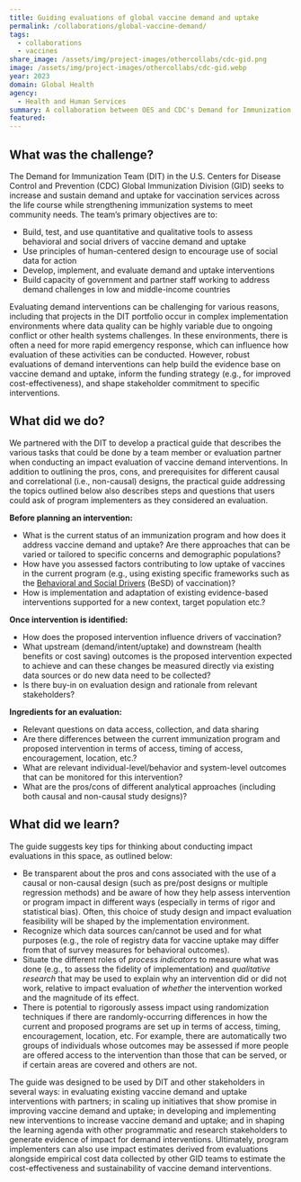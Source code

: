 ```yaml
---
title: Guiding evaluations of global vaccine demand and uptake
permalink: /collaborations/global-vaccine-demand/
tags:
  - collaborations
  - vaccines
share_image: /assets/img/project-images/othercollabs/cdc-gid.png
image: /assets/img/project-images/othercollabs/cdc-gid.webp
year: 2023
domain: Global Health
agency: 
  - Health and Human Services
summary: A collaboration between OES and CDC's Demand for Immunization Team 
featured: 
---
```

 
## What was the challenge?
The Demand for Immunization Team (DIT) in the U.S. Centers for Disease Control and Prevention (CDC) Global Immunization Division (GID) seeks to increase and sustain demand and uptake for vaccination services across the life course while strengthening immunization systems to meet community needs. The team’s primary objectives are to:

- Build, test, and use quantitative and qualitative tools to assess behavioral and social drivers of vaccine demand and uptake
- Use principles of human-centered design to encourage use of social data for action 
- Develop, implement, and evaluate demand and uptake interventions
- Build capacity of government and partner staff working to address demand challenges in low and middle-income countries

Evaluating demand interventions can be challenging for various reasons, including that projects in the DIT portfolio occur in complex implementation environments where data quality can be highly variable due to ongoing conflict or other health systems challenges. In these environments, there is often a need for more rapid emergency response, which can influence how evaluation of these activities can be conducted. However, robust evaluations of demand interventions can help build the evidence base on vaccine demand and uptake, inform the funding strategy (e.g., for improved cost-effectiveness), and shape stakeholder commitment to specific interventions. 

## What did we do?
We partnered with the DIT to develop a practical guide that describes the various tasks that could be done by a team member or evaluation partner when conducting an impact evaluation of vaccine demand interventions. In addition to outlining the pros, cons, and prerequisites for different causal and correlational (i.e., non-causal) designs, the practical guide addressing the topics outlined below also describes steps and questions that users could ask of program implementers as they considered an evaluation. 

**Before planning an intervention:** 
- What is the current status of an immunization program and how does it address vaccine demand and uptake? Are there approaches that can be varied or tailored to specific concerns and demographic populations?
- How have you assessed factors contributing to low uptake of vaccines in the current program (e.g., using existing specific frameworks such as the <a class="usa-link usa-link--external" href="https://apps.who.int/iris/handle/10665/354459">Behavioral and Social Drivers</a> (BeSD) of vaccination)?
- How is implementation and adaptation of existing evidence-based interventions supported for a new context, target population etc.? 

**Once intervention is identified:**
- How does the proposed intervention influence drivers of vaccination? 
- What upstream (demand/intent/uptake) and downstream (health benefits or cost saving) outcomes is the proposed intervention expected to achieve and can these changes be measured directly via existing data sources or do new data need to be collected?
- Is there buy-in on evaluation design and rationale from relevant stakeholders?

**Ingredients for an evaluation:**
- Relevant questions on data access, collection, and data sharing
- Are there differences between the current immunization program and proposed intervention in terms of access, timing of access, encouragement, location, etc.? 
- What are relevant individual-level/behavior and system-level outcomes that can be monitored for this intervention? 
- What are the pros/cons of different analytical approaches (including both causal and non-causal study designs)?

## What did we learn?
The guide suggests key tips for thinking about conducting impact evaluations in this space, as outlined below:
- Be transparent about the pros and cons associated with the use of a causal or non-causal design (such as pre/post designs or multiple regression methods) and be aware of how they help assess intervention or program impact in different ways (especially in terms of rigor and statistical bias). Often, this choice of study design and impact evaluation feasibility will be shaped by the implementation environment.
- Recognize which data sources can/cannot be used and for what purposes (e.g., the role of registry data for vaccine uptake may differ from that of survey measures for behavioral outcomes).
- Situate the different roles of *process indicators* to measure what was done (e.g., to assess the fidelity of implementation) and *qualitative research* that may be used to explain why an intervention did or did not work, relative to impact evaluation of *whether* the intervention worked and the magnitude of its effect.
- There is potential to rigorously assess impact using randomization techniques if there are randomly-occurring differences in how the current and proposed programs are set up in terms of access, timing, encouragement, location, etc. For example, there are automatically two groups of individuals whose outcomes may be assessed if more people are offered access to the intervention than those that can be served, or if certain areas are covered and others are not.

The guide was designed to be used by DIT and other stakeholders in several ways: in evaluating existing vaccine demand and uptake interventions with partners; in scaling up initiatives that show promise in improving vaccine demand and uptake; in developing and implementing new interventions to increase vaccine demand and uptake; and in shaping the learning agenda with other programmatic and research stakeholders to generate evidence of impact for demand interventions. Ultimately, program implementers can also use impact estimates derived from evaluations alongside empirical cost data collected by other GID teams to estimate the cost-effectiveness and sustainability of vaccine demand interventions.
